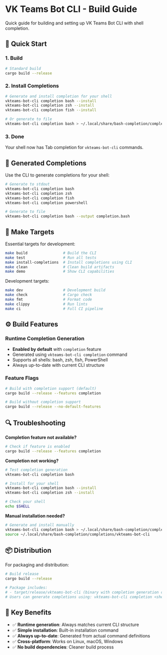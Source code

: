 # VK Teams Bot CLI - Build Guide

Quick guide for building and setting up VK Teams Bot CLI with shell completion.

## 🚀 Quick Start

### 1. Build

```bash
# Standard build
cargo build --release
```

### 2. Install Completions

```bash
# Generate and install completion for your shell
vkteams-bot-cli completion bash --install
vkteams-bot-cli completion zsh --install
vkteams-bot-cli completion fish --install

# Or generate to file
vkteams-bot-cli completion bash > ~/.local/share/bash-completion/completions/vkteams-bot-cli
```

### 3. Done

Your shell now has Tab completion for `vkteams-bot-cli` commands.

## 📁 Generated Completions

Use the CLI to generate completions for your shell:

```bash
# Generate to stdout
vkteams-bot-cli completion bash
vkteams-bot-cli completion zsh
vkteams-bot-cli completion fish
vkteams-bot-cli completion powershell

# Generate to file
vkteams-bot-cli completion bash --output completion.bash
```

## 🔧 Make Targets

Essential targets for development:

```bash
make build                # Build the CLI
make test                 # Run all tests
make install-completions  # Install completions using CLI
make clean                # Clean build artifacts
make demo                 # Show CLI capabilities
```

Development targets:

```bash
make dev                  # Development build
make check                # Cargo check
make fmt                  # Format code
make clippy               # Run lints
make ci                   # Full CI pipeline
```

## ⚙️ Build Features

### Runtime Completion Generation

- **Enabled by default** with `completion` feature
- Generated using `vkteams-bot-cli completion` command
- Supports all shells: bash, zsh, fish, PowerShell
- Always up-to-date with current CLI structure

### Feature Flags

```bash
# Build with completion support (default)
cargo build --release --features completion

# Build without completion support
cargo build --release --no-default-features
```

## 🔍 Troubleshooting

**Completion feature not available?**

```bash
# Check if feature is enabled
cargo build --release --features completion
```

**Completion not working?**

```bash
# Test completion generation
vkteams-bot-cli completion bash

# Install for your shell
vkteams-bot-cli completion bash --install
vkteams-bot-cli completion zsh --install

# Check your shell
echo $SHELL
```

**Manual installation needed?**

```bash
# Generate and install manually
vkteams-bot-cli completion bash > ~/.local/share/bash-completion/completions/vkteams-bot-cli
source ~/.local/share/bash-completion/completions/vkteams-bot-cli
```

## 📦 Distribution

For packaging and distribution:

```bash
# Build release
cargo build --release

# Package includes:
# - target/release/vkteams-bot-cli (binary with completion generation capability)
# Users can generate completions using: vkteams-bot-cli completion <shell>
```

## 🎯 Key Benefits

- ✅ **Runtime generation**: Always matches current CLI structure
- ✅ **Simple installation**: Built-in installation command
- ✅ **Always up-to-date**: Generated from actual command definitions
- ✅ **Cross-platform**: Works on Linux, macOS, Windows
- ✅ **No build dependencies**: Cleaner build process
